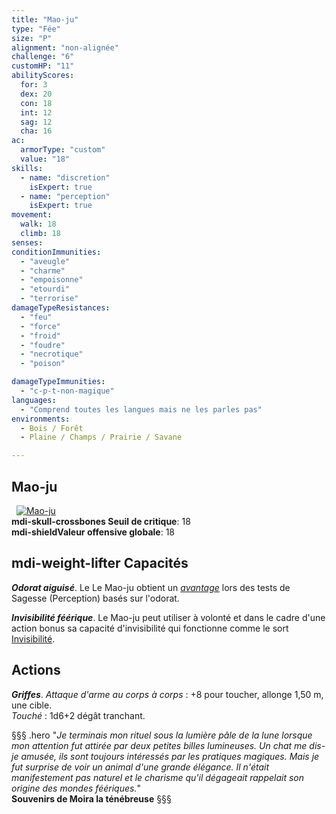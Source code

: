 ```yaml
---
title: "Mao-ju"
type: "Fée"
size: "P"
alignment: "non-alignée"
challenge: "6"
customHP: "11"
abilityScores:
  for: 3
  dex: 20
  con: 18
  int: 12
  sag: 12
  cha: 16
ac:
  armorType: "custom"
  value: "18"
skills:
  - name: "discretion"
    isExpert: true
  - name: "perception"
    isExpert: true
movement:
  walk: 18
  climb: 18
senses:
conditionImmunities:
  - "aveugle"
  - "charme"
  - "empoisonne"
  - "etourdi"
  - "terrorise"
damageTypeResistances:
  - "feu"
  - "force"
  - "froid"
  - "foudre"
  - "necrotique"
  - "poison"

damageTypeImmunities:
  - "c-p-t-non-magique"
languages:
  - "Comprend toutes les langues mais ne les parles pas"
environments:
  - Bois / Forêt
  - Plaine / Champs / Prairie / Savane

---
```

## Mao-ju
&nbsp;
[![Mao-ju](https://www.douaratil.fr/illustrations/fee/maojum.png)](https://www.douaratil.fr/illustrations/fee/maoju.jpg)  
**<v-icon>mdi-skull-crossbones</v-icon> Seuil de critique**: 18        
**<v-icon>mdi-shield</v-icon>Valeur offensive globale**: 18    
## <v-icon>mdi-weight-lifter</v-icon> Capacités
_**Odorat aiguisé**_. Le Le Mao-ju obtient un [_avantage_](/utiliser-les-caracteristiques/#avantage-et-desavantage) lors des tests de Sagesse (Perception) basés sur l'odorat.  

_**Invisibilité féérique**_. Le Mao-ju peut utiliser à volonté et dans le cadre d'une action bonus sa capacité d'invisibilité qui fonctionne comme le sort [Invisibilité](/grimoire/invisibilite).  

## Actions
_**Griffes**_. _Attaque d'arme au corps à corps_ : +8 pour toucher, allonge 1,50 m, une cible.  
_Touché_ : 1d6+2 dégât tranchant.

§§§ .hero
"*Je terminais mon rituel sous la lumière pâle de la lune lorsque mon attention fut attirée par deux petites billes lumineuses. Un chat me dis-je amusée, ils sont toujours intéressés par les pratiques magiques. Mais je fut surprise de voir un animal d'une grande élégance. Il n'était manifestement pas naturel et le charisme qu'il dégageait rappelait son origine des mondes féériques.*"    
**Souvenirs de Moira la ténébreuse**
§§§
